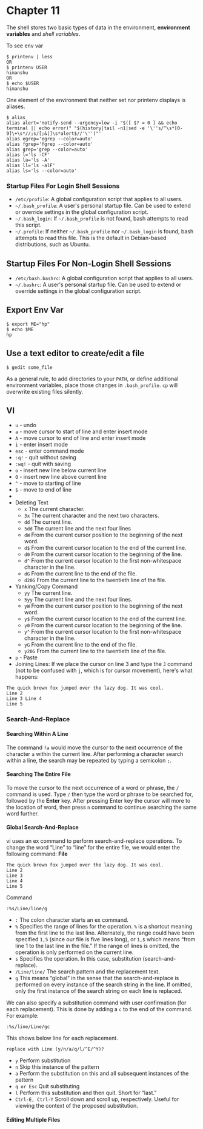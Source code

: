 # Chapter 11

The shell stores two basic types of data in the environment, **environment variables** and *shell variables*.

To see env var
```
$ printenv | less
OR
$ printenv USER
himanshu
OR
$ echo $USER
himanshu
```

One element of the environment that neither set nor printenv displays is aliases.

```
$ alias
alias alert='notify-send --urgency=low -i "$([ $? = 0 ] && echo terminal || echo error)" "$(history|tail -n1|sed -e '\''s/^\s*[0-9]\+\s*//;s/[;&|]\s*alert$//'\'')"'
alias egrep='egrep --color=auto'
alias fgrep='fgrep --color=auto'
alias grep='grep --color=auto'
alias l='ls -CF'
alias la='ls -A'
alias ll='ls -alF'
alias ls='ls --color=auto'
```

### Startup Files For Login Shell Sessions
- `/etc/profile`: A global configuration script that applies to all users.
- `~/.bash_profile`: A user's personal startup file. Can be used to extend or override settings in the global configuration script.
- `~/.bash_login`: If `~/.bash_profile` is not found, bash attempts to read this script.
- `~/.profile`: If neither `~/.bash_profile` nor `~/.bash_login` is found, bash attempts to read this file. This is the default in Debian-based distributions, such as Ubuntu.

## Startup Files For Non-Login Shell Sessions
- `/etc/bash.bashrc`: A global configuration script that applies to all users.
- `~/.bashrc`: A user's personal startup file. Can be used to extend or override settings in the global configuration script.

## Export Env Var
```
$ export ME="hp"
$ echo $ME
hp
```

## Use a text editor to create/edit a file
```
$ gedit some_file
```

As a general rule, to add directories to your `PATH`, or define additional environment variables, place those changes in `.bash_profile`. `cp` will overwrite existing files silently.

## VI
- `u` - undo
- `a` - move cursor to start of line and enter insert mode
- `A` - move cursor to end of line and enter insert mode
- `i` - enter insert mode
- `esc` - enter command mode
- `:q!` - quit without saving
- `:wq!` - quit with saving
- `o` - insert new line below current line
- `O` - insert new line above current line
- `^` - move to starting of line
- `$` - move to end of line
- 
- Deleting Text
  - `x`	The current character.
  - `3x` The current character and the next two characters.
  - `dd` The current line.
  - `5dd` The current line and the next four lines
  - `dW` From the current cursor position to the beginning of the next word.
  - `d$` From the current cursor location to the end of the current line.
  - `d0` From the current cursor location to the beginning of the line.
  - `d^` From the current cursor location to the first non-whitespace character in the line.
  - `dG` From the current line to the end of the file.
  - `d20G` From the current line to the twentieth line of the file.
- Yanking/Copy Command
  - `yy` The current line.
  - `5yy` The current line and the next four lines.
  - `yW` From the current cursor position to the beginning of the next word.
  - `y$` From the current cursor location to the end of the current line.
  - `y0` From the current cursor location to the beginning of the line.
  - `y^` From the current cursor location to the first non-whitespace character in the line.
  - `yG` From the current line to the end of the file.
  - `y20G` From the current line to the twentieth line of the file.
- `p` - Paste
- Joining Lines: 
If we place the cursor on line 3 and type the `J` command (not to be confused with `j`,
which is for cursor movement), here's what happens:
```
The quick brown fox jumped over the lazy dog. It was cool.
Line 2
Line 3 Line 4
Line 5
```
### Search-And-Replace

#### Searching Within A Line
The command `fa` would move the cursor to the next occurrence of the character `a` within the current line. After performing a character search within a line, the search may be repeated by typing a semicolon `;`.

#### Searching The Entire File
To move the cursor to the next occurrence of a word or phrase, the `/` command is used. Type `/` then type the word or phrase to be searched for, followed by the **Enter** key. After pressing Enter key the cursor will more to the location of word, then press `n` command to continue searching the same word further.

#### Global Search-And-Replace
vi uses an ex command to perform search-and-replace operations. To change the word “Line” to “line” for the entire file, we would enter the following command:
**File**
```
The quick brown fox jumped over the lazy dog. It was cool.
Line 2
Line 3
Line 4
Line 5
```
Command
```
:%s/Line/line/g
```

- `:`   The colon character starts an ex command.
- `%`   Specifies the range of lines for the operation. `%` is a shortcut meaning from the first line to the last line. Alternately, the range could have been specified `1,5` (since our file is five
lines long), or `1,$` which means “from line 1 to the last line in the file.” If the range of lines is omitted, the operation is only performed on the current line.
- `s`   Specifies the operation. In this case, substitution (search-and-replace).
- `/Line/line/`   The search pattern and the replacement text.
- `g`   This means “global” in the sense that the search-and-replace is performed on every instance of the search string in the line. If omitted, only the first instance of the search string on each line
is replaced.

We can also specify a substitution command with user confirmation (for each replacement). This is done by adding a `c` to the end of the command. For example:
```
:%s/line/Line/gc
```
This shows below line for each replacement.
```
replace with Line (y/n/a/q/l/^E/^Y)?
```

- `y`   Perform substitution
- `n`   Skip this instance of the pattern
- `a`   Perform the substitution on this and all subsequent instances of the pattern
- `q or Esc`  Quit substituting
- `l`   Perform this substitution and then quit. Short for “last.”
- `Ctrl-E, Ctrl-Y`  Scroll down and scroll up, respectively. Useful for viewing the context of the proposed substitution.

#### Editing Multiple Files
